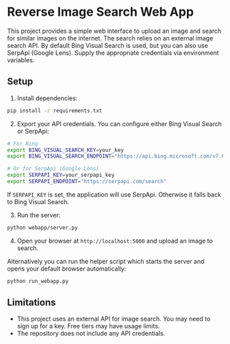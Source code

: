# Reverse Image Search Web App

This project provides a simple web interface to upload an image and search for similar images on the internet. The search relies on an external image search API. By default Bing Visual Search is used, but you can also use SerpApi (Google Lens). Supply the appropriate credentials via environment variables.

## Setup

1. Install dependencies:

```bash
pip install -r requirements.txt
```

2. Export your API credentials. You can configure either Bing Visual Search or SerpApi:

```bash
# For Bing
export BING_VISUAL_SEARCH_KEY=your_key
export BING_VISUAL_SEARCH_ENDPOINT="https://api.bing.microsoft.com/v7.0/images/visualsearch"

# Or for SerpApi (Google Lens)
export SERPAPI_KEY=your_serpapi_key
export SERPAPI_ENDPOINT="https://serpapi.com/search"
```

If `SERPAPI_KEY` is set, the application will use SerpApi. Otherwise it falls back to Bing Visual Search.

3. Run the server:

```bash
python webapp/server.py
```

4. Open your browser at `http://localhost:5000` and upload an image to search.

Alternatively you can run the helper script which starts the server and
opens your default browser automatically:

```bash
python run_webapp.py
```

## Limitations

- This project uses an external API for image search. You may need to sign up for a key. Free tiers may have usage limits.
- The repository does not include any API credentials.
